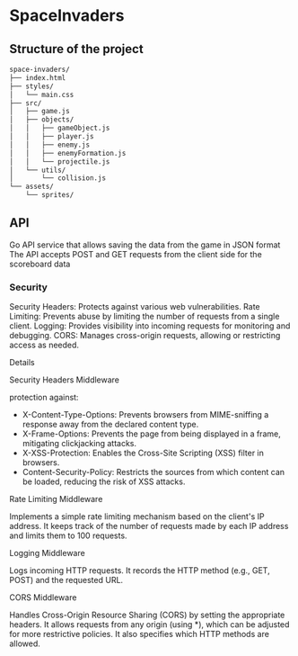 # SpaceInvaders

## Structure of the project

```txt
space-invaders/
├── index.html
├── styles/
│   └── main.css
├── src/
│   ├── game.js
│   ├── objects/
│   │   ├── gameObject.js
│   │   ├── player.js
│   │   ├── enemy.js
│   │   ├── enemyFormation.js
│   │   └── projectile.js
│   └── utils/
│       └── collision.js
└── assets/
    └── sprites/
```

## API

Go API service that allows saving the data from the game in JSON format
The API accepts POST and GET requests from the client side for the scoreboard data

### Security

Security Headers: Protects against various web vulnerabilities.
Rate Limiting: Prevents abuse by limiting the number of requests from a single client.
Logging: Provides visibility into incoming requests for monitoring and debugging.
CORS: Manages cross-origin requests, allowing or restricting access as needed.

Details

Security Headers Middleware

protection against:
- X-Content-Type-Options: Prevents browsers from MIME-sniffing a response away from the declared content type.
- X-Frame-Options: Prevents the page from being displayed in a frame, mitigating clickjacking attacks.
- X-XSS-Protection: Enables the Cross-Site Scripting (XSS) filter in browsers.
- Content-Security-Policy: Restricts the sources from which content can be loaded, reducing the risk of XSS attacks.

Rate Limiting Middleware

Implements a simple rate limiting mechanism based on the client's IP address. It keeps track of the number of requests made by each IP address and limits them to 100 requests.

Logging Middleware

Logs incoming HTTP requests. It records the HTTP method (e.g., GET, POST) and the requested URL.

CORS Middleware

Handles Cross-Origin Resource Sharing (CORS) by setting the appropriate headers. It allows requests from any origin (using *), which can be adjusted for more restrictive policies. It also specifies which HTTP methods are allowed.
